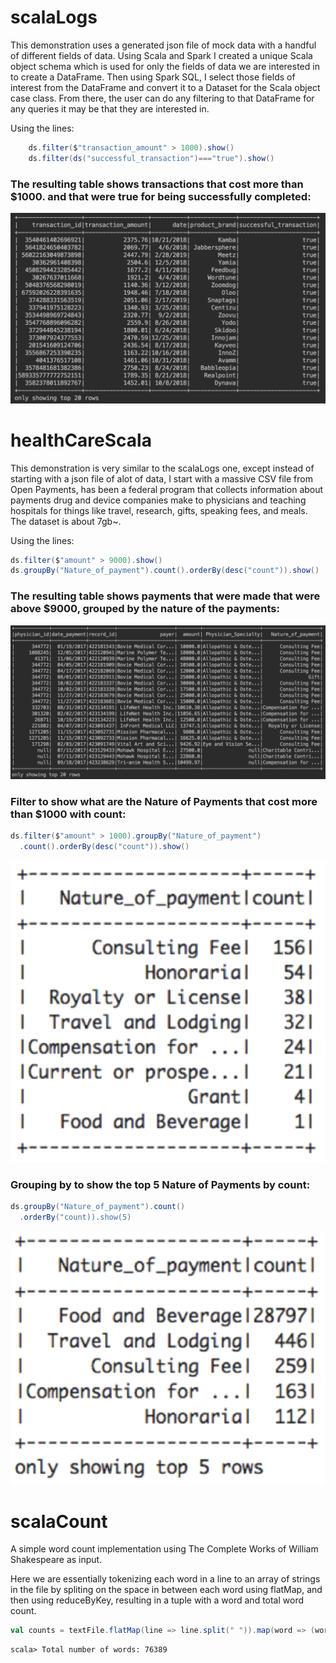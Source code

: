 # scalaLogs
  This demonstration uses a generated json file of mock data with a handful of different fields of data. Using Scala and Spark I created a unique Scala object schema which is used for only the fields of data we are interested in to create a DataFrame.
  Then using Spark SQL, I select those fields of interest from the DataFrame and convert it to a Dataset for the Scala object case class. 
  From there, the user can do any filtering to that DataFrame for any queries it may be that they are interested in. 
   
  Using the lines:
  
  ```scala
      ds.filter($"transaction_amount" > 1000).show()
      ds.filter(ds("successful_transaction")==="true").show()
  ```
  ### The resulting table shows transactions that cost more than $1000. and that were true for being successfully completed:
  ![alt text](https://github.com/harshnoiise/scalaSparkDemos/blob/master/scalaLogsTable.png)

  
  
# healthCareScala
  This demonstration is very similar to the scalaLogs one, except instead of starting with a json file of alot of data, I start with a massive CSV file from Open Payments, has been a federal program that collects information about payments drug and device companies make to physicians and teaching hospitals for things like travel, research, gifts, speaking fees, and meals. The dataset is about 7gb~. 
   
  Using the lines:
   
  ```scala
  ds.filter($"amount" > 9000).show()
  ds.groupBy("Nature_of_payment").count().orderBy(desc("count")).show()
  ```
  ### The resulting table shows payments that were made that were above $9000, grouped by the nature of the payments:
  ![alt text](https://github.com/harshnoiise/scalaSparkDemos/blob/master/healthCareScalaTable.png)

  ### Filter to show what are the Nature of Payments that cost more than $1000 with count:
  ```scala
  ds.filter($"amount" > 1000).groupBy("Nature_of_payment")
    .count().orderBy(desc("count")).show()
  ```
  ![alt text](https://github.com/harshnoiise/scalaSparkDemos/blob/master/natureOfPayment.png)
  
  ### Grouping by to show the top 5 Nature of Payments by count: 
  ```scala
  ds.groupBy("Nature_of_payment").count()
    .orderBy("count)).show(5)
  ```
  ![alt text](https://github.com/harshnoiise/scalaSparkDemos/blob/master/five.png)
  
# scalaCount
  A simple word count implementation using The Complete Works of William Shakespeare as input.
  
  Here we are essentially tokenizing each word in a line to an array of strings in the file by spliting on the space in   between each word using flatMap, and then using reduceByKey, resulting in a tuple with a word and total word count.
 ```scala
 val counts = textFile.flatMap(line => line.split(" ")).map(word => (word, 1)).reduceByKey(_ + _)
 ```
 ```
 scala> Total number of words: 76389
 ```
